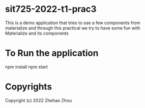 # sit725-2022-t1-prac3

This is a demo application that tries to use a few components from materialize and through this practical we try to have some fun with Materialize and its components

# To Run the application
npm install
npm start

# Copyrights
Copyright (c) 2022 Zhehao Zhou

